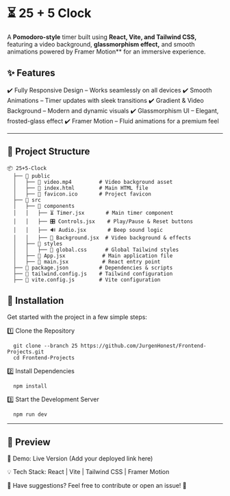 # ⏳ 25 + 5 Clock 

A **Pomodoro-style** timer built using **React, Vite, and Tailwind CSS,** featuring a video background, **glassmorphism effect,** and smooth animations powered by Framer Motion** for an immersive experience.

## ✨ Features

✔️ Fully Responsive Design – Works seamlessly on all devices
✔️ Smooth Animations – Timer updates with sleek transitions
✔️ Gradient & Video Background – Modern and dynamic visuals
✔️ Glassmorphism UI – Elegant, frosted-glass effect
✔️ Framer Motion – Fluid animations for a premium feel

---
## 📁 Project Structure
```
📦 25+5-Clock
  ├── 📂 public
  │   ├── 🎥 video.mp4         # Video background asset
  │   ├── 📄 index.html        # Main HTML file
  │   ├── 🔧 favicon.ico       # Project favicon
  ├── 📂 src
  │   ├── 📂 components
  │   │   ├── ⏳ Timer.jsx       # Main timer component
  │   │   ├── 🎛️ Controls.jsx    # Play/Pause & Reset buttons
  │   │   ├── 🔊 Audio.jsx       # Beep sound logic
  │   │   ├── 🎨 Background.jsx  # Video background & effects
  │   ├── 📂 styles
  │   │   ├── 🎨 global.css      # Global Tailwind styles
  │   ├── 🔧 App.jsx            # Main application file
  │   ├── 🏁 main.jsx           # React entry point
  ├── 📄 package.json          # Dependencies & scripts
  ├── 📄 tailwind.config.js    # Tailwind configuration
  ├── 📄 vite.config.js        # Vite configuration
```


## 🚀 Installation

Get started with the project in a few simple steps:

1️⃣ Clone the Repository

```
  git clone --branch 25 https://github.com/JurgenHonest/Frontend-Projects.git
  cd Frontend-Projects
```

2️⃣ Install Dependencies
```
  npm install
```
3️⃣ Start the Development Server
```
  npm run dev
```
---

## 🎥 Preview

📌 Demo: Live Version (Add your deployed link here)

💡 Tech Stack: React | Vite | Tailwind CSS | Framer Motion

💬 Have suggestions? Feel free to contribute or open an issue! 🚀


